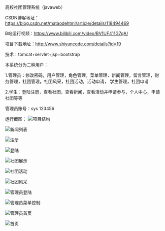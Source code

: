 高校社团管理系统（javaweb）


CSDN博客地址：https://blog.csdn.net/mataodehtml/article/details/118494469

B站运行视频：https://www.bilibili.com/video/BV1UF411G7qA/

项目下载地址：http://www.shiyuncode.com/details?id=19

技术：tomcat+servlet+jsp+bootstrap

本系统分为二种用户：

1.管理员：修改密码，用户管理，角色管理，菜单管理，新闻管理，留言管理，财务管理，社团管理，社团风采，社团活动，活动申请，
学生管理，社团申请

2.学生：登陆注册，查看社团，查看新闻，查看活动并申请参与，个人中心，申请社团等等

管理员账号：sys 123456

运行截图：
![项目结构](./运行截图/项目结构.png)

![新闻列表](./运行截图/新闻礼拜.png)

![注册](./运行截图/注册.png)

![登陆](./运行截图/登陆.png)

![社团展示](./运行截图/社团展示.png)

![社团活动](./运行截图/社团活动.png)

![社团风采](./运行截图/社团风采.png)

![管理员登陆](./运行截图/管理员登陆.png)

![管理员菜单控制](./运行截图/管理员菜单控制.png)

![管理员首页](./运行截图/管理员首页.png)

![首页](./运行截图/首页.png)
